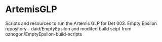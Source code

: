 # ArtemisGLP
Scripts and resources to run the Artemis GLP for Det 003.  Empty Epsilon repository - daid/EmptyEpsilon and modifed build scipt from oznogon/EmptyEpsilon-build-scripts 
